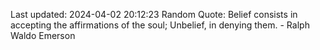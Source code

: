 Last updated: 2024-04-02 20:12:23
Random Quote: Belief consists in accepting the affirmations of the soul; Unbelief, in denying them. - Ralph Waldo Emerson